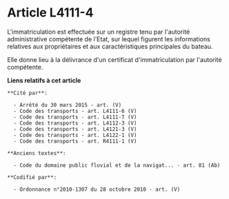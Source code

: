 # Article L4111-4

L'immatriculation est effectuée sur un registre tenu par l'autorité administrative compétente de l'Etat, sur lequel figurent
les informations relatives aux propriétaires et aux caractéristiques principales du bateau.

Elle donne lieu à la délivrance d'un certificat d'immatriculation par l'autorité compétente.

**Liens relatifs à cet article**

	**Cité par**:

	  - Arrêté du 30 mars 2015 - art. (V)
	  - Code des transports - art. L4111-6 (V)
	  - Code des transports - art. L4111-7 (V)
	  - Code des transports - art. L4112-3 (V)
	  - Code des transports - art. L4121-3 (V)
	  - Code des transports - art. L4122-1 (V)
	  - Code des transports - art. R4111-1 (V)

	**Anciens textes**:

	  - Code du domaine public fluvial et de la navigat... - art. 81 (Ab)

	**Codifié par**:

	  - Ordonnance n°2010-1307 du 28 octobre 2010 - art. (V)
